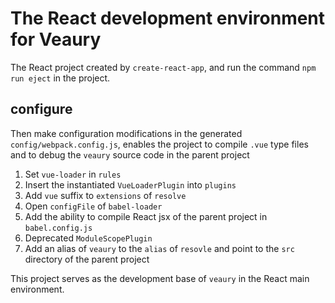 # The React development environment for Veaury  
The React project created by `create-react-app`, and run the command `npm run eject` in the project. 

## configure
Then make configuration modifications in the generated `config/webpack.config.js`, enables the project to compile `.vue` type files and to debug the `veaury` source code in the parent project  
1. Set `vue-loader` in `rules`  
2. Insert the instantiated `VueLoaderPlugin` into `plugins`  
3. Add `vue` suffix to `extensions` of `resolve`  
4. Open `configFile` of `babel-loader`  
5. Add the ability to compile React jsx of the parent project in `babel.config.js`  
6. Deprecated `ModuleScopePlugin`  
7. Add an alias of `veaury` to the `alias` of `resovle` and point to the `src` directory of the parent project  

This project serves as the development base of `veaury` in the React main environment.  
